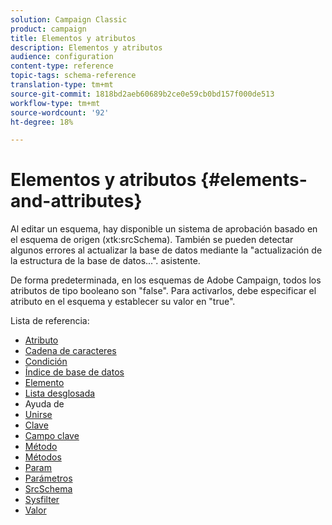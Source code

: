 ```yaml
---
solution: Campaign Classic
product: campaign
title: Elementos y atributos
description: Elementos y atributos
audience: configuration
content-type: reference
topic-tags: schema-reference
translation-type: tm+mt
source-git-commit: 1818bd2aeb60689b2ce0e59cb0bd157f000de513
workflow-type: tm+mt
source-wordcount: '92'
ht-degree: 18%

---
```



# Elementos y atributos {#elements-and-attributes}

Al editar un esquema, hay disponible un sistema de aprobación basado en el esquema de origen (xtk:srcSchema). También se pueden detectar algunos errores al actualizar la base de datos mediante la &quot;actualización de la estructura de la base de datos...&quot;. asistente.

De forma predeterminada, en los esquemas de Adobe Campaign, todos los atributos de tipo booleano son &quot;false&quot;. Para activarlos, debe especificar el atributo en el esquema y establecer su valor en &quot;true&quot;.

Lista de referencia:

* [Atributo](schema/attribute.md)
* [Cadena de caracteres](schema/compute-string.md)
* [Condición](schema/condition.md)
* [Índice de base de datos](schema/db-index.md)
* [Elemento](schema/element.md)
* [Lista desglosada](schema/enumeration.md)
* Ayuda de [](schema/help.md)
* [Unirse](schema/join.md)
* [Clave](schema/key.md)
* [Campo clave](schema/keyfield.md)
* [Método](schema/method.md)
* [Métodos](schema/methods.md)
* [Param](schema/param.md)
* [Parámetros](schema/parameters.md)
* [SrcSchema](schema/srcschema.md)
* [Sysfilter](schema/sysfilter.md)
* [Valor](schema/value.md)
